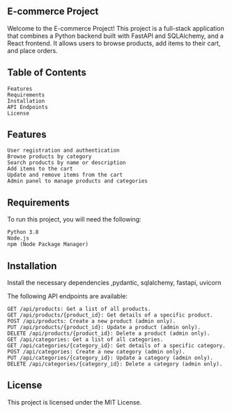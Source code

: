 ## E-commerce Project

Welcome to the E-commerce Project! This project is a full-stack application that combines a Python backend built with FastAPI and SQLAlchemy, and a React frontend. It allows users to browse products, add items to their cart, and place orders.

## Table of Contents
    Features
    Requirements
    Installation
    API Endpoints
    License

## Features
    User registration and authentication
    Browse products by category
    Search products by name or description
    Add items to the cart
    Update and remove items from the cart
    Admin panel to manage products and categories

## Requirements
To run this project, you will need the following:

    Python 3.8 
    Node.js
    npm (Node Package Manager)
## Installation
Install the necessary dependencies ,pydantic, sqlalchemy, fastapi, uvicorn

The following API endpoints are available:

    GET /api/products: Get a list of all products.
    GET /api/products/{product_id}: Get details of a specific product.
    POST /api/products: Create a new product (admin only).
    PUT /api/products/{product_id}: Update a product (admin only).
    DELETE /api/products/{product_id}: Delete a product (admin only).
    GET /api/categories: Get a list of all categories.
    GET /api/categories/{category_id}: Get details of a specific category.
    POST /api/categories: Create a new category (admin only).
    PUT /api/categories/{category_id}: Update a category (admin only).
    DELETE /api/categories/{category_id}: Delete a category (admin only).
    

## License

This project is licensed under the MIT License.